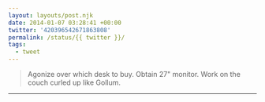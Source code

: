 ```yaml
---
layout: layouts/post.njk
date: 2014-01-07 03:28:41 +00:00
twitter: '420396542671863808'
permalink: /status/{{ twitter }}/
tags: 
  - tweet
---
```


> Agonize over which desk to buy. Obtain 27" monitor. Work on the couch curled up like Gollum.

---
